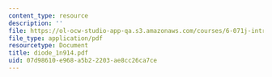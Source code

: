 ```yaml
---
content_type: resource
description: ''
file: https://ol-ocw-studio-app-qa.s3.amazonaws.com/courses/6-071j-introduction-to-electronics-signals-and-measurement-spring-2006/07d98610e968a5b22203ae8cc26ca7ce_diode_1n914.pdf
file_type: application/pdf
resourcetype: Document
title: diode_1n914.pdf
uid: 07d98610-e968-a5b2-2203-ae8cc26ca7ce
---
```


